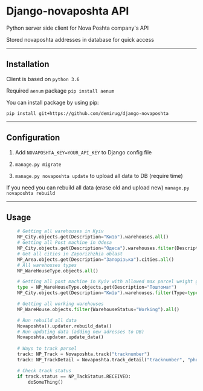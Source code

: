 # Django-novaposhta API
Python server side client for Nova Poshta company's API

Stored novaposhta addresses in database for quick access 
___


## Installation
Client is based on `python 3.6`

Required `aenum` package `pip install aenum`

You can install package by using pip:
 
`pip install git+https://github.com/demirug/django-novaposhta`
___
## Configuration

1. Add `NOVAPOSHTA_KEY=YOUR_API_KEY` to Django config file

2. `manage.py migrate`
3. `manage.py novaposhta update` to upload all data to DB (require time)

If you need you can rebuild all data (erase old and upload new) `manage.py novaposhta rebuild`
___
## Usage

```python
    # Getting all warehouses in Kyiv
    NP_City.objects.get(Description="Київ").warehouses.all()
    # Getting all Post machine in Odesa
    NP_City.objects.get(Description="Одеса").warehouses.filter(Description="Поштомат")
    # Get all cities in Zaporizhzhia oblast
    NP_Area.objects.get(Description="Запорізька").cities.all()
    # All warehouses types
    NP_WareHouseType.objects.all()

    # Getting all post machine in Kyiv with allowed max parcel weight greater or equal 15
    type = NP_WareHouseType.objects.get(Description="Поштомат")
    NP_City.objects.get(Description="Київ").warehouses.filter(Type=type, TotalMaxWeightAllowed__gte=15).all()

    # Getting all working warehouses
    NP_WareHouse.objects.filter(WarehouseStatus="Working").all()

    # Run rebuild all data
    Novaposhta().updater.rebuild_data()
    # Run updating data (adding new adresses to DB) 
    Novaposhta.updater.update_data()
       
    # Ways to track parsel
    track: NP_Track = Novaposhta.track("tracknumber")
    track: NP_TrackDetail = Novaposhta.track_detail("tracknumber", "phoneNumber")

    # Check track status
    if track.status == NP_TackStatus.RECEIVED:
        doSomeThing()